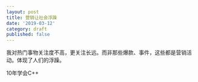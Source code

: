 ```yaml
---
layout: post
title: 营销让社会浮躁
date: '2019-03-12'
category: draft
published: false
---
```


我对热门事物关注度不高，更关注长远。而非那些爆款、事件，这些都是营销活动。体现了人们的浮躁。

10年学会C++
